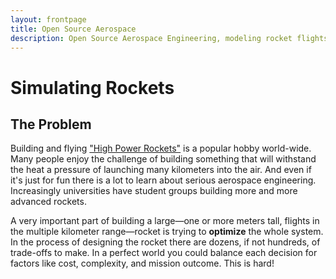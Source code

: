 ```yaml
---
layout: frontpage
title: Open Source Aerospace
description: Open Source Aerospace Engineering, modeling rocket flights with open-source tools and methods.
---
```



Simulating Rockets
==================


The Problem
-----------

Building and flying ["High Power Rockets"][hpr] is a popular hobby world-wide. Many people enjoy the challenge of building something that will withstand the heat a pressure of launching many kilometers into the air. And even if it's just for fun there is a lot to learn about serious aerospace engineering. Increasingly universities have student groups building more and more advanced rockets.

A very important part of building a large—one or more meters tall, flights in the multiple kilometer range—rocket is trying to **optimize** the whole system. In the process of designing the rocket there are dozens, if not hundreds, of trade-offs to make. In a perfect world you could balance each decision for factors like cost, complexity, and mission outcome. This is hard!




[hpr]: http://www.nar.org/high-power-rocketry-info/ "What is High Power Rocketry?"
